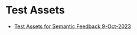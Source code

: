 # Test Assets

-  [Test Assets for Semantic Feedback 9-Oct-2023](TestAssetsForSemanticFeedback_9-Oct-2023.tsv)